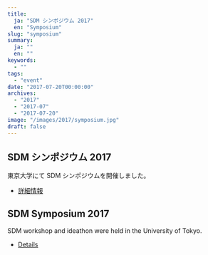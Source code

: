 ```yaml
---
title:
  ja: "SDM シンポジウム 2017"
  en: "Symposium"
slug: "symposium"
summary:
  ja: ""
  en: ""
keywords:
  - ""
tags:
  - "event"
date: "2017-07-20T00:00:00"
archives:
  - "2017"
  - "2017-07"
  - "2017-07-20"
image: "/images/2017/symposium.jpg"
draft: false
---
```


<!-- 日本語記事ここから -->
<section lang="ja" v-if="$context.locale === 'ja-jp'">

# SDM シンポジウム 2017

東京大学にて SDM シンポジウムを開催しました。

- [詳細情報](/symposium/2017/)

</section>
<!-- 日本語記事ここまで -->

<!-- English article start -->
<section lang="en" v-else>

# SDM Symposium 2017

SDM workshop and ideathon were held in the University of Tokyo.

- [Details](/symposium/2017/)

</section>
<!-- English article end -->
